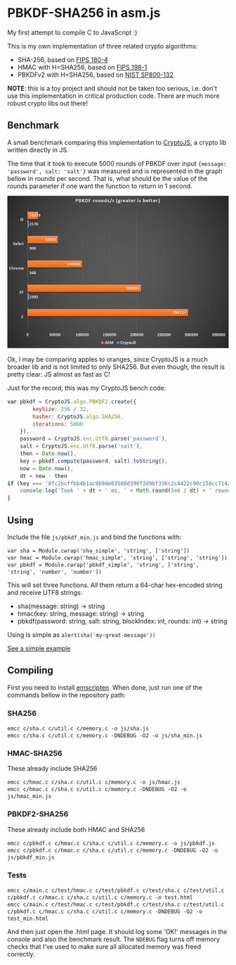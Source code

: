 # PBKDF-SHA256 in asm.js

My first attempt to compile C to JavaScript :)

This is my own implementation of three related crypto algorithms:

* SHA-256, based on [FIPS 180-4](http://csrc.nist.gov/publications/fips/fips180-4/fips-180-4.pdf)
* HMAC with H=SHA256, based on [FIPS 198-1](http://csrc.nist.gov/publications/fips/fips198-1/FIPS-198-1_final.pdf)
* PBKDFv2 with H=SHA256, based on [NIST SP800-132](http://csrc.nist.gov/publications/nistpubs/800-132/nist-sp800-132.pdf)

**NOTE**: this is a toy project and should not be taken too serious, i.e. don't use this implementation in critical production code. There are much more robust crypto libs out there!

## Benchmark
A small benchmark comparing this implementation to [CryptoJS](https://code.google.com/p/crypto-js/), a crypto lib written directly in JS.

The time that it took to execute 5000 rounds of PBKDF over input `{message: 'password', salt: 'salt'}` was measured and is represented in the graph bellow in rounds per second. That is, what should be the value of the rounds parameter if one want the function to return in 1 second.

![Graph](https://raw.githubusercontent.com/sitegui/pbkdf-sha256-asm/master/asm.png)

Ok, I may be comparing apples to oranges, since CryptoJS is a much broader lib and is not limited to only SHA256. But even though, the result is pretty clear: JS almost as fast as C!

Just for the record, this was my CryptoJS bench code:
```javascript
var pbkdf = CryptoJS.algo.PBKDF2.create({
		keySize: 256 / 32,
		hasher: CryptoJS.algo.SHA256,
		iterations: 5000
	}),
	password = CryptoJS.enc.Utf8.parse('password'),
	salt = CryptoJS.enc.Utf8.parse('salt'),
	then = Date.now(),
	key = pbkdf.compute(password, salt).toString(),
	now = Date.now(),
	dt = now - then
if (key === '8fc2bcffbb4b1ac9b9de03588d390f3d9bf336c2c4422c90c158cc714225f629') {
	console.log('Took ' + dt + ' ms, ' + Math.round(5e6 / dt) + ' rounds/s')
}
```

## Using
Include the file `js/pbkdf_min.js` and bind the functions with:
```
var sha = Module.cwrap('sha_simple', 'string', ['string'])
var hmac = Module.cwrap('hmac_simple', 'string', ['string', 'string'])
var pbkdf = Module.cwrap('pbkdf_simple', 'string', ['string', 'string', 'number', 'number'])
```

This will set three functions. All them return a 64-char hex-encoded string and receive UTF8 strings:

* sha(message: string) -> string
* hmac(key: string, message: string) -> string
* pbkdf(password: string, salt: string, blockIndex: int, rounds: int) -> string

Using is simple as `alert(sha('my-great-message'))`

[See a simple example](http://sitegui.github.io/pbkdf-sha256-asm)

## Compiling
First you need to install [emscripten](https://github.com/kripken/emscripten/wiki). When done, just run one of the commands bellow in the repository path:

### SHA256
	emcc c/sha.c c/util.c c/memory.c -o js/sha.js
	emcc c/sha.c c/util.c c/memory.c -DNDEBUG -O2 -o js/sha_min.js

### HMAC-SHA256
These already include SHA256

	emcc c/hmac.c c/sha.c c/util.c c/memory.c -o js/hmac.js
	emcc c/hmac.c c/sha.c c/util.c c/memory.c -DNDEBUG -O2 -o js/hmac_min.js

### PBKDF2-SHA256
These already include both HMAC and SHA256

	emcc c/pbkdf.c c/hmac.c c/sha.c c/util.c c/memory.c -o js/pbkdf.js
	emcc c/pbkdf.c c/hmac.c c/sha.c c/util.c c/memory.c -DNDEBUG -O2 -o js/pbkdf_min.js

### Tests
	emcc c/main.c c/test/hmac.c c/test/pbkdf.c c/test/sha.c c/test/util.c c/pbkdf.c c/hmac.c c/sha.c c/util.c c/memory.c -o test.html
	emcc c/main.c c/test/hmac.c c/test/pbkdf.c c/test/sha.c c/test/util.c c/pbkdf.c c/hmac.c c/sha.c c/util.c c/memory.c -DNDEBUG -O2 -o test_min.html
And then just open the .html page. It should log some 'OK!' messages in the console and also the benchmark result.
The `NDEBUG` flag turns off memory checks that I've used to make sure all allocated memory was freed correctly.
